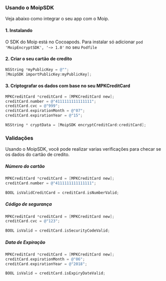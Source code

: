 ### Usando o MoipSDK

Veja abaixo como integrar o seu app com o Moip.


#### 1. Instalando

O SDK do Moip está no Cocoapods. Para instalar só adicionar ```pod 'MoipEncryptSDK', '~> 1.0'``` no seu ```Podfile```


#### 2. Criar o seu cartão de credito

```objective-c
NSString *myPublicKey = @"";
[MoipSDK importPublicKey:myPublicKey];
```

#### 3. Criptografar os dados com base no seu MPKCreditCard
```objective-c
MPKCreditCard *creditCard = [MPKCreditCard new];
creditCard.number = @"4111111111111111";
creditCard.cvc = @"999";
creditCard.expirationMonth = @"07";
creditCard.expirationYear = @"15";
    
NSString * cryptData = [MoipSDK encryptCreditCard:creditCard];
```

### Validações

Usando o MoipSDK, você pode realizar varias verificações para checar se os dados do cartão de credito.

##### Número do cartão
```objective-c
MPKCreditCard *creditCard = [MPKCreditCard new];
creditCard.number = @"4111111111111111";
    
BOOL isValidCreditCard = creditCard.isNumberValid;
```

##### Código de segurança
```objective-c
MPKCreditCard *creditCard = [MPKCreditCard new];
creditCard.cvc = @"123";
    
BOOL isValid = creditCard.isSecurityCodeValid;
```

##### Data de Expiração
```objective-c
MPKCreditCard *creditCard = [MPKCreditCard new];
creditCard.expirationMonth = @"06";
creditCard.expirationYear = @"2018";
    
BOOL isValid = creditCard.isExpiryDateValid;
```
